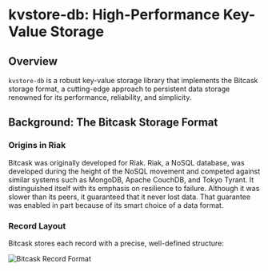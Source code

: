 # kvstore-db: High-Performance Key-Value Storage

## Overview

`kvstore-db` is a robust key-value storage library that implements the Bitcask storage format, a cutting-edge approach to persistent data storage renowned for its performance, reliability, and simplicity.

## Background: The Bitcask Storage Format

### Origins in Riak
Bitcask was originally developed for Riak.
Riak, a NoSQL database, was developed during the height of the NoSQL movement and competed against similar systems such as MongoDB, Apache CouchDB, and Tokyo Tyrant. It distinguished itself with its emphasis on resilience to failure. Although it was slower than its peers, it guaranteed that it never lost data. That guarantee was enabled in part because of its smart choice of a data format. 

### Record Layout
Bitcask stores each record with a precise, well-defined structure:

![Bitcask Record Format](https://github.com/user-attachments/assets/c9c4a5f2-639d-4775-b029-071a1ae1fa36)

